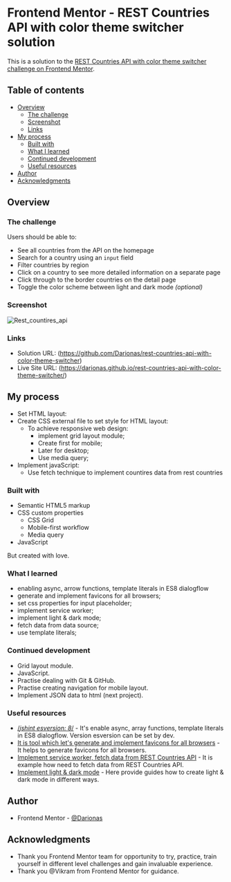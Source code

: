 # Frontend Mentor - REST Countries API with color theme switcher solution

This is a solution to the [REST Countries API with color theme switcher challenge on Frontend Mentor](https://www.frontendmentor.io/challenges/rest-countries-api-with-color-theme-switcher-5cacc469fec04111f7b848ca). 

## Table of contents

- [Overview](#overview)
  - [The challenge](#the-challenge)
  - [Screenshot](#screenshot)
  - [Links](#links)
- [My process](#my-process)
  - [Built with](#built-with)
  - [What I learned](#what-i-learned)
  - [Continued development](#continued-development)
  - [Useful resources](#useful-resources)
- [Author](#author)
- [Acknowledgments](#acknowledgments)


## Overview

### The challenge

Users should be able to:

- See all countries from the API on the homepage
- Search for a country using an `input` field
- Filter countries by region
- Click on a country to see more detailed information on a separate page
- Click through to the border countries on the detail page
- Toggle the color scheme between light and dark mode *(optional)*

### Screenshot

![Rest_countires_api](./images/rest_countires_api.png)



### Links

- Solution URL: (https://github.com/Darionas/rest-countries-api-with-color-theme-switcher)
- Live Site URL: (https://darionas.github.io/rest-countries-api-with-color-theme-switcher/)

## My process

* Set HTML layout:
* Create CSS external file to set style for HTML layout:
  * To achieve responsive web design:
     * implement grid layout module;
     * Create first for mobile;
     * Later for desktop;
     * Use media query;
* Implement javaScript:
     * Use fetch technique to implement countires data from rest countries

### Built with

- Semantic HTML5 markup
- CSS custom properties
    - CSS Grid
    - Mobile-first workflow
    - Media query
- JavaScript

But created with love.

### What I learned

- enabling async, arrow functions, template literals in ES8 dialogflow
- generate and implement favicons for all browsers;
- set css properties for input placeholder;
- implement service worker;
- implement light & dark mode;
- fetch data from data source;
- use template literals;


### Continued development

- Grid layout module.
- JavaScript.
- Practise dealing with Git & GitHub.
- Practise creating navigation for mobile layout.
- Implement JSON data to html (next project).

### Useful resources

- [/*jshint esversion: 8*/](https://groups.google.com/g/dialogflow-essentials-edition-users/c/eDwP7ZV5FyQ) - It's enable async, array functions, template literals in ES8 dialogflow. Version esversion can be set by dev.
- [It is tool which let's generate and implement favicons for all browsers](https://realfavicongenerator.net/) - It helps to generate favicons for all browsers.
- [Implement service worker, fetch data from REST Countries API](https://stackoverflow.com/questions/30117939/how-to-change-the-colour-of-placeholder-using-javascript#30117998) - It is example how need to fetch data from REST Countries API.
- [Implement light & dark mode](https://css-tricks.com/a-complete-guide-to-dark-mode-on-the-web/) - Here provide guides how to create light & dark mode in different ways.

## Author

- Frontend Mentor - [@Darionas](https://www.frontendmentor.io/profile/Darionas)

## Acknowledgments

- Thank you Frontend Mentor team for opportunity to try, practice, train yourself in different level challenges and gain invaluable experience.
- Thank you @Vikram from Frontend Mentor for guidance.

